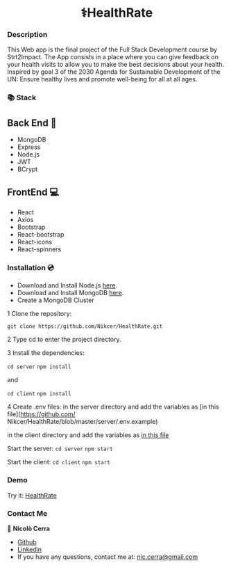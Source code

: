 <h1 align="center">⚕️HealthRate</h1>

### Description

This Web app is the final project of the Full Stack Development course by Strt2Impact. The App consists in a place where you can give feedback on your health visits to allow you to make the best decisions about your health. Inspired by goal 3 of the 2030 Agenda for Sustainable Development
of the UN: Ensure healthy lives and promote well-being for all at all ages.

### 📚 Stack

## Back End 📂

- MongoDB
- Express
- Node.js
- JWT
- BCrypt

## FrontEnd 💻

- React
- Axios
- Bootstrap
- React-bootstrap
- React-icons
- React-spinners

### Installation 💿

- Download and Install Node.js [here](https://nodejs.org/en/download).
- Download and Install MongoDB [here](https://www.mongodb.com/try/download/community).
- Create a MongoDB Cluster

1 Clone the repository:

`git clone https://github.com/Nikcer/HealthRate.git`

2 Type cd <project-name> to enter the project directory.

3 Install the dependencies:

`cd server`
`npm install`

and

`cd client`
`npm install`

4 Create .env files:
in the server directory and add the variables as [in this file](https://github.com/ Nikcer/HealthRate/blob/master/server/.env.example)

in the client directory and add the variables as [in this file](https://github.com/Nikcer/HealthRate/blob/master/client/.env.example)

Start the server:
`cd server`
`npm start`

Start the client:
`cd client`
`npm start`

### Demo

Try it: [HealthRate](https://health-rate.vercel.app)

### Contact Me

👤 **Nicolò Cerra**

- [Github](https://github.com/Nikcer)
- [Linkedin](https://www.linkedin.com/in/nicol%C3%B2-cerra-492325231/)
- If you have any questions, contact me at: nic.cerra@gmail.com
